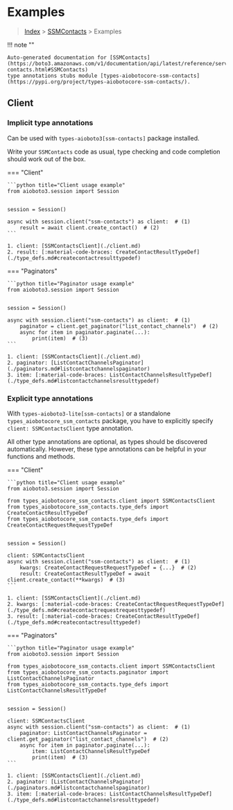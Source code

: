 # Examples

> [Index](../README.md) > [SSMContacts](./README.md) > Examples

!!! note ""

    Auto-generated documentation for [SSMContacts](https://boto3.amazonaws.com/v1/documentation/api/latest/reference/services/ssm-contacts.html#SSMContacts)
    type annotations stubs module [types-aiobotocore-ssm-contacts](https://pypi.org/project/types-aiobotocore-ssm-contacts/).

## Client

### Implicit type annotations

Can be used with `types-aioboto3[ssm-contacts]` package installed.

Write your `SSMContacts` code as usual,
type checking and code completion should work out of the box.



=== "Client"

    ```python title="Client usage example"
    from aioboto3.session import Session


    session = Session()

    async with session.client("ssm-contacts") as client:  # (1)
        result = await client.create_contact()  # (2)
    ```

    1. client: [SSMContactsClient](./client.md)
    2. result: [:material-code-braces: CreateContactResultTypeDef](./type_defs.md#createcontactresulttypedef) 



=== "Paginators"

    ```python title="Paginator usage example"
    from aioboto3.session import Session


    session = Session()

    async with session.client("ssm-contacts") as client:  # (1)
        paginator = client.get_paginator("list_contact_channels")  # (2)
        async for item in paginator.paginate(...):
            print(item)  # (3)
    ```

    1. client: [SSMContactsClient](./client.md)
    2. paginator: [ListContactChannelsPaginator](./paginators.md#listcontactchannelspaginator)
    3. item: [:material-code-braces: ListContactChannelsResultTypeDef](./type_defs.md#listcontactchannelsresulttypedef) 




### Explicit type annotations

With `types-aioboto3-lite[ssm-contacts]`
or a standalone `types_aiobotocore_ssm_contacts` package, you have to explicitly specify
`client: SSMContactsClient` type annotation.

All other type annotations are optional, as types should be discovered automatically.
However, these type annotations can be helpful in your functions and methods.


=== "Client"

    ```python title="Client usage example"
    from aioboto3.session import Session

    from types_aiobotocore_ssm_contacts.client import SSMContactsClient
    from types_aiobotocore_ssm_contacts.type_defs import CreateContactResultTypeDef
    from types_aiobotocore_ssm_contacts.type_defs import CreateContactRequestRequestTypeDef


    session = Session()

    client: SSMContactsClient
    async with session.client("ssm-contacts") as client:  # (1)
        kwargs: CreateContactRequestRequestTypeDef = {...}  # (2)
        result: CreateContactResultTypeDef = await client.create_contact(**kwargs)  # (3)
    ```

    1. client: [SSMContactsClient](./client.md)
    2. kwargs: [:material-code-braces: CreateContactRequestRequestTypeDef](./type_defs.md#createcontactrequestrequesttypedef) 
    3. result: [:material-code-braces: CreateContactResultTypeDef](./type_defs.md#createcontactresulttypedef) 



=== "Paginators"

    ```python title="Paginator usage example"
    from aioboto3.session import Session

    from types_aiobotocore_ssm_contacts.client import SSMContactsClient
    from types_aiobotocore_ssm_contacts.paginator import ListContactChannelsPaginator
    from types_aiobotocore_ssm_contacts.type_defs import ListContactChannelsResultTypeDef


    session = Session()

    client: SSMContactsClient
    async with session.client("ssm-contacts") as client:  # (1)
        paginator: ListContactChannelsPaginator = client.get_paginator("list_contact_channels")  # (2)
        async for item in paginator.paginate(...):
            item: ListContactChannelsResultTypeDef
            print(item)  # (3)
    ```

    1. client: [SSMContactsClient](./client.md)
    2. paginator: [ListContactChannelsPaginator](./paginators.md#listcontactchannelspaginator)
    3. item: [:material-code-braces: ListContactChannelsResultTypeDef](./type_defs.md#listcontactchannelsresulttypedef) 




